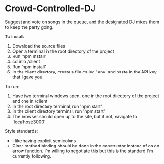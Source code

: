 # Crowd-Controlled-DJ
Suggest and vote on songs in the queue, and the designated DJ mixes them to keep the party going.

To install:
1. Download the source files
2. Open a terminal in the root directory of the project
3. Run 'npm install'
4. cd into /client
5. Run 'npm install'
6. In the client directory, create a file called '.env' and paste in the API key that I gave you.

To run:
1. Have two terminal windows open, one in the root directory of the project and one in /client
2. In the root directory terminal, run 'npm start'
3. In the client directory terminal, run 'npm start'
4. The browser should open up to the site, but if not, navigate to 'localhost:3000'

Style standards:
- I like having explicit semicolons
- Class method binding should be done in the constructor instead of as an arrow function. I'm willing to negotiate this but this is the standard I'm currently following.